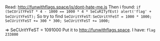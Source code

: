 Read: http://funwithflags.space/js/dont-hate-me.js
Then i found: `if (SeCUritYFeST * 4 - 1000 == 1000 * 4 * SeCuRITyfEst) alert('flag' + SeCUritYFeST);`
So try to find `SeCUritYFeST`:
`SeCUritYFeST = 1000 * 1000;
SeCUritYFeST += 300 * 300;
SeCUritYFeST += 1000;`

=> SeCUritYFeST = 1091000
Put it to http://funwithflags.space. I have: `flag 233800`
